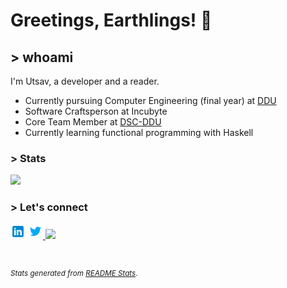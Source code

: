 # Greetings, Earthlings! 🖖  

## > whoami

I'm Utsav, a developer and a reader.  

- Currently pursuing Computer Engineering (final year) at [DDU](https://ddu.ac.in/)
- Software Craftsperson at Incubyte
- Core Team Member at [DSC-DDU](http://www.dscddu.com/)
- Currently learning functional programming with Haskell

<!--
**utsav00/utsav00** is a ✨ _special_ ✨ repository because its `README.md` (this file) appears on your GitHub profile.

Here are some ideas to get you started:

- 🔭 I’m currently working on ...
- 🌱 I’m currently learning ...
- 👯 I’m looking to collaborate on ...
- 🤔 I’m looking for help with ...
- 💬 Ask me about ...
- 📫 How to reach me: ...
- 😄 Pronouns: ...
- ⚡ Fun fact: ...
-->

### > Stats

![](https://github-readme-stats.vercel.app/api?username=utsav00&count_private=true&show_icons=true&hide=stars)

### > Let's connect 

[<img alt="Hardik Bagada | LinkedIN" width="24px" src="https://raw.githubusercontent.com/Hardik0307/Hardik0307/master/assets/icons8-linkedin.svg"/>](https://www.linkedin.com/in/utsavparmar) 
[<img  alt="Hardik's Twitter" width="24px" src="https://raw.githubusercontent.com/Hardik0307/Hardik0307/master/assets/icons8-twitter.svg" />
](https://twitter.com/chaol_w)
<a href="mailto:utsavp0213@gmail.com"><img width="24px"  src="https://www.vectorlogo.zone/logos/gmail/gmail-tile.svg"></a>

<br>

<sup>*Stats generated from [README Stats](https://github.com/anuraghazra/github-readme-stats)*. </sup>
